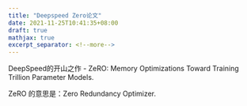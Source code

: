 ```yaml
---
title: "Deepspeed Zero论文"
date: 2021-11-25T10:41:35+08:00
draft: true
mathjax: true
excerpt_separator: <!--more-->
---
```

DeepSpeed的开山之作 - ZeRO: Memory Optimizations Toward Training Trillion Parameter Models.<!--more-->

ZeRO 的意思是：Zero Redundancy Optimizer.
